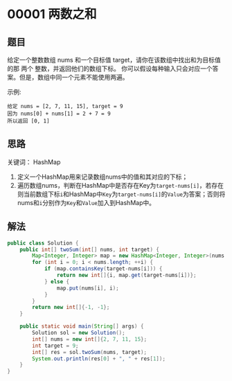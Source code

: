 # 00001 两数之和

## 题目
给定一个整数数组 nums 和一个目标值 target，请你在该数组中找出和为目标值的那 两个 整数，并返回他们的数组下标。
你可以假设每种输入只会对应一个答案。但是，数组中同一个元素不能使用两遍。

示例:

```
给定 nums = [2, 7, 11, 15], target = 9
因为 nums[0] + nums[1] = 2 + 7 = 9
所以返回 [0, 1]
```

## 思路

关键词： HashMap

1. 定义一个HashMap用来记录数组nums中的值和其对应的下标；
2. 遍历数组nums，判断在HashMap中是否存在Key为`target-nums[i]`，若存在则当前数组下标`i`和HashMap中`Key`为`target-nums[i]`的`Value`为答案；否则将nums和`i`分别作为`Key`和`Value`加入到HashMap中。

## 解法

```java
public class Solution {
    public int[] twoSum(int[] nums, int target) {
        Map<Integer, Integer> map = new HashMap<Integer, Integer>(nums.length);
        for (int i = 0; i < nums.length; ++i) {
            if (map.containsKey(target-nums[i])) {
                return new int[]{i, map.get(target-nums[i])};
            } else {
                map.put(nums[i], i);
            }
        }
        return new int[]{-1, -1};
    }

    public static void main(String[] args) {
        Solution sol = new Solution();
        int[] nums = new int[]{2, 7, 11, 15};
        int target = 9;
        int[] res = sol.twoSum(nums, target);
        System.out.println(res[0] + ", " + res[1]);
    }
}
```

